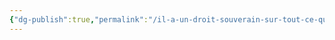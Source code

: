 ```yaml
---
{"dg-publish":true,"permalink":"/il-a-un-droit-souverain-sur-tout-ce-qui-est-en-son-pouvoir-p-66/"}
---
```


